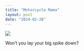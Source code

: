 ```yaml
---
title: "Motorcycle Mama"
layout: post
date: "2014-02-28"
---
```


![](https://64.media.tumblr.com/4bb5c5348143f0dcbdc0502b92003141/tumblr_inline_pkktc0azas1qlj3bd_540.jpg)

Won’t you lay your big spike down?
